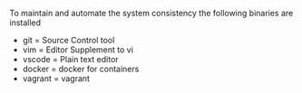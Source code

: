 To maintain and automate the system consistency the following binaries are installed 
- git = Source Control tool
- vim = Editor Supplement to vi
- vscode = Plain text editor
- docker = docker for containers
- vagrant = vagrant
